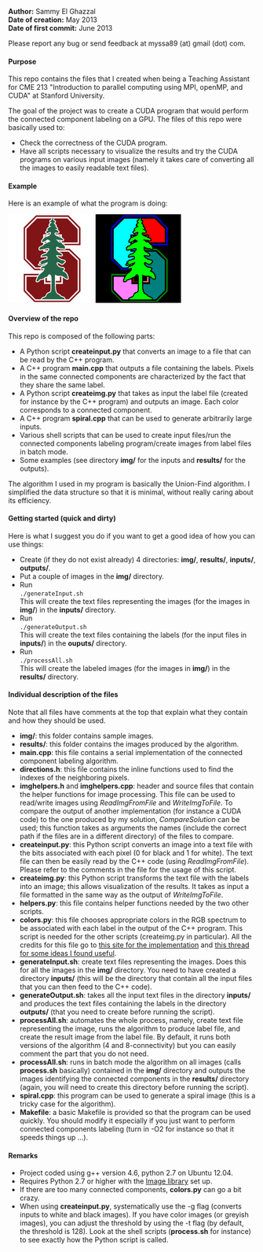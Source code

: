 **Author:** Sammy El Ghazzal   
**Date of creation:** May 2013  
**Date of first commit:** June 2013  

Please report any bug or send feedback at myssa89 (at) gmail (dot) com.  

#### Purpose  

This repo contains the files that I created when being a Teaching Assistant for CME 213 "Introduction to parallel computing using MPI, openMP, and CUDA" at Stanford University. 

The goal of the project was to create a CUDA program that would perform the connected component labeling on a GPU. The files of this repo were basically used to: 
* Check the correctness of the CUDA program.
* Have all scripts necessary to visualize the results and try the CUDA programs on various input images (namely it takes care of converting all the images to easily readable text files).

#### Example

Here is an example of what the program is doing:

![Input image](./singleexample/input.png "Input")       ![Output image](./singleexample/output.png "Output")

#### Overview of the repo

This repo is composed of the following parts: 
* A Python script **createinput.py** that converts an image to a file that can be read by the C++ program.
* A C++ program **main.cpp** that outputs a file containing the labels. Pixels in the same connected components are characterized by the fact that they share the same label. 
* A Python script **createimg.py** that takes as input the label file (created for instance by the C++ program) and outputs an image. Each color corresponds to a connected component.
* A C++ program **spiral.cpp** that can be used to generate arbitrarily large inputs. 
* Various shell scripts that can be used to create input files/run the connected components labeling program/create images from label files in batch mode.
* Some examples (see directory **img/** for the inputs and **results/** for the outputs).

The algorithm I used in my program is basically the Union-Find algorithm. I simplified the data structure so that it is minimal, without really caring about its efficiency.

#### Getting started (quick and dirty)

Here is what I suggest you do if you want to get a good idea of how you can use things:
* Create (if they do not exist already) 4 directories: **img/**, **results/**, **inputs/**, **outputs/**.
* Put a couple of images in the **img/** directory.
* Run   
`./generateInput.sh`  
This will create the text files representing the images (for the images in **img/**) in the **inputs/** directory.
* Run  
`./generateOutput.sh`  
This will create the text files containing the labels (for the input files in **inputs/**) in the **ouputs/** directory.
* Run  
 `./processAll.sh`  
 This will create the labeled images (for the images in **img/**) in the **results/** directory. 

#### Individual description of the files

Note that all files have comments at the top that explain what they contain and how they should be used. 

* **img/**: this folder contains sample images.
* **results/**: this folder contains the images produced by the algorithm.
* **main.cpp**: this file contains a serial implementation of the connected component labeling algorithm.
* **directions.h**: this file contains the inline functions used to find the indexes of the neighboring pixels.
* **imghelpers.h** and **imghelpers.cpp**: header and source files that contain the helper functions for image processing. This file can be used to read/write images using *ReadImgFromFile* and *WriteImgToFile*. To compare the output of another implementation (for instance a CUDA code) to the one produced by my solution, *CompareSolution* can be used; this function takes as arguments the names (include the correct path if the files are in a different directory) of the files to compare. 
* **createinput.py**: this Python script converts an image into a text file with the bits associated with each pixel (0 for black and 1 for white). The text file can then be easily read by the C++ code (using *ReadImgFromFile*). Please refer to the comments 
in the file for the usage of this script. 
* **createimg.py**: this Python script transforms the text file with the labels into an image; this allows visualization of the results. It takes as input a file formatted in the same way as the output of *WriteImgToFile*. 
* **helpers.py**: this file contains helper functions needed by the two other scripts. 
* **colors.py**: this file chooses appropriate colors in the RGB spectrum to be associated with each label in the output of the C++ program. This script is needed for the other scripts (createimg.py in particular). All the credits for this file go to [this site for the implementation](http://www.8bitrobot.com/wp-content/uploads/2011/09/colorgen.txt) and [this thread for some ideas I found useful](http://stackoverflow.com/questions/4296249/how-do-i-convert-a-hex-triplet-to-an-rgb-tuple-and-back).
* **generateInput.sh**: create text files representing the images. Does this for all the images in the **img/** directory. You need to have created a directory **inputs/** (this will be the directory that contain all the input files that you can then feed to the C++ code). 
* **generateOutput.sh**: takes all the input text files in the directory **inputs/** and produces the text files containing the labels in the directory **outputs/** (that you need to create before running the script). 
* **processAll.sh**: automates the whole process, namely, create text file representing the image, runs the algorithm to produce label file, and create the result image from the label file. By default, it runs both versions of the algorithm (4 and 8-connectivity) but you can easily comment the part that you do not need. 
* **processAll.sh**: runs in batch mode the algorithm on all images (calls **process.sh** basically) contained in the **img/** directory and outputs the images identifying the connected components in the **results/** directory (again, you will need to create this directory before running the script). 
* **spiral.cpp**: this program can be used to generate a spiral image (this is a tricky case for the algorithm).
* **Makefile**: a basic Makefile is provided so that the program can be used quickly. You should modify it especially if you just want to perform connected components labeling (turn in -O2 for instance so that it speeds things up ...).

#### Remarks  
* Project coded using g++ version 4.6, python 2.7 on Ubuntu 12.04.
* Requires Python 2.7 or higher with the [Image library](http://www.pythonware.com/products/pil/) set up. 
* If there are too many connected components, **colors.py** can go a bit crazy. 
* When using **createinput.py**, systematically use the -g flag (converts inputs to white and black images). If you have color images (or greyish images), you can adjust the threshold by using the -t flag (by default, the threshold is 128). Look at the shell scripts (<strong>process.sh</strong> for instance) to see exactly how the Python script is called.

